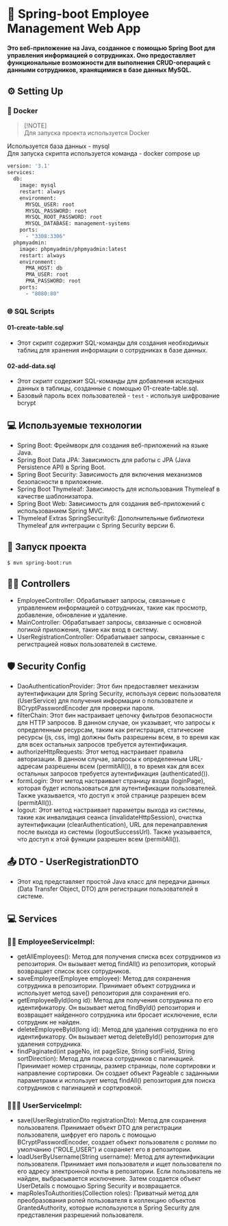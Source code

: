 #  📌  Spring-boot Employee Management Web App

#### Это веб-приложение на Java, созданное с помощью Spring Boot для управления информацией о сотрудниках. Оно предоставляет функциональные возможности для выполнения CRUD-операций с данными сотрудников, хранящимися в базе данных MySQL.

## ⚙️ Setting Up

### 🐳 Docker
> [!NOTE]<br>
> Для запуска проекта используется Docker<br>

Используется база данных - mysql<br>
Для запуска скрипта используется команда - docker compose up

```dockerfile
version: '3.1'
services:
  db:
    image: mysql
    restart: always
    environment:
      MYSQL_USER: root
      MYSQL_PASSWORD: root
      MYSQL_ROOT_PASSWORD: root
      MYSQL_DATABASE: management-systems
    ports:
      - "3308:3306"
  phpmyadmin:
    image: phpmyadmin/phpmyadmin:latest
    restart: always
    environment:
      PMA_HOST: db
      PMA_USER: root
      PMA_PASSWORD: root
    ports:
      - "8080:80"
```
### 🌐 SQL Scripts

#### 01-create-table.sql
 - Этот скрипт содержит SQL-команды для создания необходимых таблиц для хранения информации о сотрудниках в базе данных.

#### 02-add-data.sql
- Этот скрипт содержит SQL-команды для добавления исходных данных в таблицы, созданные с помощью 01-create-table.sql.
- Базовый пароль всех пользователей - `test` - используя шифрование bcrypt

## ‍💻 Используемые технологии
- Spring Boot: Фреймворк для создания веб-приложений на языке Java.
- Spring Boot Data JPA: Зависимость для работы с JPA (Java Persistence API) в Spring Boot.
- Spring Boot Security: Зависимость для включения механизмов безопасности в приложение.
- Spring Boot Thymeleaf: Зависимость для использования Thymeleaf в качестве шаблонизатора.
- Spring Boot Web: Зависимость для создания веб-приложений с использованием Spring MVC.
- Thymeleaf Extras SpringSecurity6: Дополнительные библиотеки Thymeleaf для интеграции с Spring Security версии 6.

## 🚀 Запуск проекта
```
$ mvn spring-boot:run
```

## 👩‍💻 Controllers
- EmployeeController: Обрабатывает запросы, связанные с управлением информацией о сотрудниках, такие как просмотр, добавление, обновление и удаление.
- MainController: Обрабатывает запросы, связанные с основной логикой приложения, такие как вход в систему.
- UserRegistrationController: Обрабатывает запросы, связанные с регистрацией новых пользователей в системе.

## 🛡️ Security Config
- DaoAuthenticationProvider: Этот бин предоставляет механизм аутентификации для Spring Security, используя сервис пользователя (UserService) для получения информации о пользователе и BCryptPasswordEncoder для проверки пароля.
- filterChain: Этот бин настраивает цепочку фильтров безопасности для HTTP запросов. В данном случае, он указывает, что запросы к определенным ресурсам, таким как регистрация, статические ресурсы (js, css, img) должны быть разрешены всем, в то время как для всех остальных запросов требуется аутентификация.
- authorizeHttpRequests: Этот метод настраивает правила авторизации. В данном случае, запросы к определенным URL-адресам разрешены всем (permitAll()), в то время как для всех остальных запросов требуется аутентификация (authenticated()).
- formLogin: Этот метод настраивает страницу входа (loginPage), которая будет использоваться для аутентификации пользователей. Также указывается, что доступ к этой странице разрешен всем (permitAll()).
- logout: Этот метод настраивает параметры выхода из системы, такие как инвалидация сеанса (invalidateHttpSession), очистка аутентификации (clearAuthentication), URL для перенаправления после выхода из системы (logoutSuccessUrl). Также указывается, что доступ к этой функции разрешен всем (permitAll()).

## 📤 DTO - UserRegistrationDTO
- Этот код представляет простой Java класс для передачи данных (Data Transfer Object, DTO) для регистрации пользователей в системе. 

## 💻 Services
### 👨‍💼 EmployeeServiceImpl:
- getAllEmployees(): Метод для получения списка всех сотрудников из репозитория. Он вызывает метод findAll() из репозитория, который возвращает список всех сотрудников.
- saveEmployee(Employee employee): Метод для сохранения сотрудника в репозитории. Принимает объект сотрудника и использует метод save() репозитория для сохранения его.
- getEmployeeById(long id): Метод для получения сотрудника по его идентификатору. Он вызывает метод findById() репозитория и возвращает найденного сотрудника или бросает исключение, если сотрудник не найден.
- deleteEmployeeById(long id): Метод для удаления сотрудника по его идентификатору. Он вызывает метод deleteById() репозитория для удаления сотрудника.
- findPaginated(int pageNo, int pageSize, String sortField, String sortDirection): Метод для поиска сотрудников с пагинацией. Принимает номер страницы, размер страницы, поле сортировки и направление сортировки. Он создает объект Pageable с заданными параметрами и использует метод findAll() репозитория для поиска сотрудников с пагинацией и сортировкой.
### 🧑🏻‍💻 UserServiceImpl:
- save(UserRegistrationDto registrationDto): Метод для сохранения пользователя. Принимает объект DTO для регистрации пользователя, шифрует его пароль с помощью BCryptPasswordEncoder, создает объект пользователя с ролями по умолчанию ("ROLE_USER") и сохраняет его в репозитории.
- loadUserByUsername(String username): Метод для аутентификации пользователя. Принимает имя пользователя и ищет пользователя по его адресу электронной почты в репозитории. Если пользователь не найден, выбрасывается исключение. Затем создается объект UserDetails с помощью Spring Security и возвращается.
- mapRolesToAuthorities(Collection<Role> roles): Приватный метод для преобразования ролей пользователя в коллекцию объектов GrantedAuthority, которые используются в Spring Security для представления разрешений пользователя.
